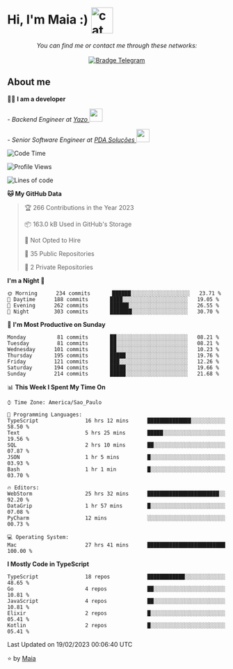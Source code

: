 <h1 align="left">Hi, I'm Maia :) 
<img src="https://emojis.slackmojis.com/emojis/images/1643509834/36299/black-cat.gif?1643509834" width="50" height="60" align="center"  alt="cat"/>
</h1>

<p align="center">
    <i>You can find me or contact me through these networks:</i>
    <br/><br/>
    <a href="https://t.me/mrootx" target="_blank">
        <img src="https://img.shields.io/badge/-Telegram-2CA5E0?logo=telegram&style=flat&logoColor=white" alt="Bradge Telegram" />
    </a>
</p>

## About me

:technologist: <strong>I am a developer</strong> <br>

<p><em> - Backend Engineer at <a href="https://yazo.com.br/">Yazo
</a><img src="https://media.giphy.com/media/WUlplcMpOCEmTGBtBW/giphy.gif" width="30"> 
</em></p>

<p><em> - Senior Software Engineer at <a href="https://pdasolucoes.com.br">PDA Soluções
</a><img src="https://media.giphy.com/media/WUlplcMpOCEmTGBtBW/giphy.gif" width="30"> 
</em></p>

<!--START_SECTION:waka-->
![Code Time](http://img.shields.io/badge/Code%20Time-1%2C670%20hrs%2030%20mins-blue)

![Profile Views](http://img.shields.io/badge/Profile%20Views-126-blue)

![Lines of code](https://img.shields.io/badge/From%20Hello%20World%20I%27ve%20Written-187%20Thousand%20lines%20of%20code-blue)

**🐱 My GitHub Data** 

> 🏆 266 Contributions in the Year 2023
 > 
> 📦 163.0 kB Used in GitHub's Storage 
 > 
> 🚫 Not Opted to Hire
 > 
> 📜 35 Public Repositories 
 > 
> 🔑 2 Private Repositories  
 > 
**I'm a Night 🦉** 

```text
🌞 Morning      234 commits       ██████░░░░░░░░░░░░░░░░░░░   23.71 % 
🌆 Daytime      188 commits       ████░░░░░░░░░░░░░░░░░░░░░   19.05 % 
🌃 Evening      262 commits       ██████░░░░░░░░░░░░░░░░░░░   26.55 % 
🌙 Night        303 commits       ███████░░░░░░░░░░░░░░░░░░   30.70 % 

```
📅 **I'm Most Productive on Sunday** 

```text
Monday          81 commits       ██░░░░░░░░░░░░░░░░░░░░░░░   08.21 % 
Tuesday         81 commits       ██░░░░░░░░░░░░░░░░░░░░░░░   08.21 % 
Wednesday      101 commits       ██░░░░░░░░░░░░░░░░░░░░░░░   10.23 % 
Thursday       195 commits       █████░░░░░░░░░░░░░░░░░░░░   19.76 % 
Friday         121 commits       ███░░░░░░░░░░░░░░░░░░░░░░   12.26 % 
Saturday       194 commits       █████░░░░░░░░░░░░░░░░░░░░   19.66 % 
Sunday         214 commits       █████░░░░░░░░░░░░░░░░░░░░   21.68 % 

```


📊 **This Week I Spent My Time On** 

```text
⌚︎ Time Zone: America/Sao_Paulo

💬 Programming Languages: 
TypeScript               16 hrs 12 mins      ██████████████░░░░░░░░░░░   58.50 % 
Text                     5 hrs 25 mins       █████░░░░░░░░░░░░░░░░░░░░   19.56 % 
SQL                      2 hrs 10 mins       ██░░░░░░░░░░░░░░░░░░░░░░░   07.87 % 
JSON                     1 hr 5 mins         █░░░░░░░░░░░░░░░░░░░░░░░░   03.93 % 
Bash                     1 hr 1 min          █░░░░░░░░░░░░░░░░░░░░░░░░   03.70 % 

🔥 Editors: 
WebStorm                 25 hrs 32 mins      ███████████████████████░░   92.20 % 
DataGrip                 1 hr 57 mins        █░░░░░░░░░░░░░░░░░░░░░░░░   07.08 % 
PyCharm                  12 mins             ░░░░░░░░░░░░░░░░░░░░░░░░░   00.73 % 

💻 Operating System: 
Mac                      27 hrs 41 mins      █████████████████████████   100.00 % 

```

**I Mostly Code in TypeScript** 

```text
TypeScript               18 repos            ████████████░░░░░░░░░░░░░   48.65 % 
Go                       4 repos             ██░░░░░░░░░░░░░░░░░░░░░░░   10.81 % 
JavaScript               4 repos             ██░░░░░░░░░░░░░░░░░░░░░░░   10.81 % 
Elixir                   2 repos             █░░░░░░░░░░░░░░░░░░░░░░░░   05.41 % 
Kotlin                   2 repos             █░░░░░░░░░░░░░░░░░░░░░░░░   05.41 % 

```



 Last Updated on 19/02/2023 00:06:40 UTC
<!--END_SECTION:waka-->

⭐️ by [Maia](https://github.com/gabrielmaialva33/)


